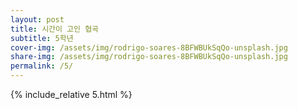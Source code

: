 ```yaml
---
layout: post
title: 시간이 고인 협곡
subtitle: 5학년
cover-img: /assets/img/rodrigo-soares-8BFWBUkSqQo-unsplash.jpg
share-img: /assets/img/rodrigo-soares-8BFWBUkSqQo-unsplash.jpg
permalink: /5/
---
```


{% include_relative 5.html %}

